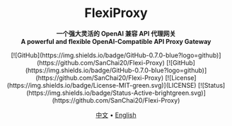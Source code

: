 <h1 align="center">FlexiProxy</h1>
<p align="center">
  <strong>一个强大灵活的 OpenAI 兼容 API 代理网关</strong>
  <br/>
  <strong>A powerful and flexible OpenAI-Compatible API Proxy Gateway</strong>
</p>

<p align="center">
  [![GitHub](https://img.shields.io/badge/GitHub-0.7.0-blue?logo=github)](https://github.com/SanChai20/Flexi-Proxy)
  [![GitHub](https://img.shields.io/badge/GitHub-0.7.0-blue?logo=github)](https://github.com/SanChai20/Flexi-Proxy)
  [![License](https://img.shields.io/badge/License-MIT-green.svg)](LICENSE)
  [![Status](https://img.shields.io/badge/Status-Active-brightgreen.svg)](https://github.com/SanChai20/Flexi-Proxy)
</p>

<p align="center">
  <a href="#-中文">中文</a> •
  <a href="#-english">English</a>
</p>

